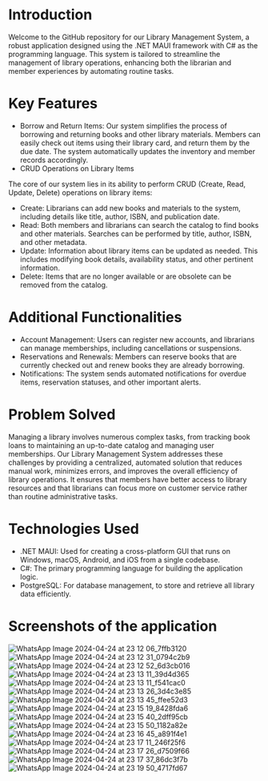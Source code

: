 # Introduction
Welcome to the GitHub repository for our Library Management System, a robust application designed using the .NET MAUI framework with C# as the programming language. This system is tailored to streamline the management of library operations, enhancing both the librarian and member experiences by automating routine tasks.

# Key Features
- Borrow and Return Items: Our system simplifies the process of borrowing and returning books and other library materials. Members can easily check out items using their library card, and return them by the due date. The system automatically updates the inventory and member records accordingly.
- CRUD Operations on Library Items

The core of our system lies in its ability to perform CRUD (Create, Read, Update, Delete) operations on library items:
  - Create: Librarians can add new books and materials to the system, including details like title, author, ISBN, and publication date.
  - Read: Both members and librarians can search the catalog to find books and other materials. Searches can be performed by title, author, ISBN, and other metadata.
  - Update: Information about library items can be updated as needed. This includes modifying book details, availability status, and other pertinent information.
  - Delete: Items that are no longer available or are obsolete can be removed from the catalog.

# Additional Functionalities
- Account Management: Users can register new accounts, and librarians can manage memberships, including cancellations or suspensions.
- Reservations and Renewals: Members can reserve books that are currently checked out and renew books they are already borrowing.
- Notifications: The system sends automated notifications for overdue items, reservation statuses, and other important alerts.

# Problem Solved
Managing a library involves numerous complex tasks, from tracking book loans to maintaining an up-to-date catalog and managing user memberships. Our Library Management System addresses these challenges by providing a centralized, automated solution that reduces manual work, minimizes errors, and improves the overall efficiency of library operations. It ensures that members have better access to library resources and that librarians can focus more on customer service rather than routine administrative tasks.

# Technologies Used
- .NET MAUI: Used for creating a cross-platform GUI that runs on Windows, macOS, Android, and iOS from a single codebase.
- C#: The primary programming language for building the application logic.
- PostgreSQL: For database management, to store and retrieve all library data efficiently.

# Screenshots of the application

![WhatsApp Image 2024-04-24 at 23 12 06_7ffb3120](https://github.com/KlintLee115/LibraryManagementSystemNew/assets/39582467/d8938a61-e35f-46ca-ab3a-d0030ba7de4b)
![WhatsApp Image 2024-04-24 at 23 12 31_0794c2b9](https://github.com/KlintLee115/LibraryManagementSystemNew/assets/39582467/0acc810f-dae5-4bcc-a362-21e679ee6470)
![WhatsApp Image 2024-04-24 at 23 12 52_6d3cb016](https://github.com/KlintLee115/LibraryManagementSystemNew/assets/39582467/a52576ed-da3b-44e8-b8d7-46d001118ccf)
![WhatsApp Image 2024-04-24 at 23 13 11_39d4d365](https://github.com/KlintLee115/LibraryManagementSystemNew/assets/39582467/017202c0-4b12-458c-b3e1-8b2387ea90d9)
![WhatsApp Image 2024-04-24 at 23 13 11_f541cac0](https://github.com/KlintLee115/LibraryManagementSystemNew/assets/39582467/d51cfe20-f8e9-4cbd-b93f-f5aedaeb3f05)
![WhatsApp Image 2024-04-24 at 23 13 26_3d4c3e85](https://github.com/KlintLee115/LibraryManagementSystemNew/assets/39582467/3112df53-33d1-413c-8909-d32eb758174b)
![WhatsApp Image 2024-04-24 at 23 13 45_ffee52d3](https://github.com/KlintLee115/LibraryManagementSystemNew/assets/39582467/08ee434f-c213-41cf-987b-57cad25b71aa)
![WhatsApp Image 2024-04-24 at 23 15 19_8428fda6](https://github.com/KlintLee115/LibraryManagementSystemNew/assets/39582467/665173cf-6f97-4dde-9dd9-566c7470a35d)
![WhatsApp Image 2024-04-24 at 23 15 40_2dff95cb](https://github.com/KlintLee115/LibraryManagementSystemNew/assets/39582467/7ffe0980-cada-49c3-b1e4-b1d4a9cd351c)
![WhatsApp Image 2024-04-24 at 23 15 50_1182a82e](https://github.com/KlintLee115/LibraryManagementSystemNew/assets/39582467/c9f75bcc-e620-4be9-8bfe-977d913c20c1)
![WhatsApp Image 2024-04-24 at 23 16 45_a891f4e1](https://github.com/KlintLee115/LibraryManagementSystemNew/assets/39582467/c2095666-3140-4708-a512-f38e07176795)
![WhatsApp Image 2024-04-24 at 23 17 11_246f25f6](https://github.com/KlintLee115/LibraryManagementSystemNew/assets/39582467/1a7f2301-536e-4d5c-bd34-e07d78ad6e83)
![WhatsApp Image 2024-04-24 at 23 17 26_d7509f66](https://github.com/KlintLee115/LibraryManagementSystemNew/assets/39582467/fee7f773-61e0-43e5-bf1a-dcf43eb91bda)
![WhatsApp Image 2024-04-24 at 23 17 37_86dc3f7b](https://github.com/KlintLee115/LibraryManagementSystemNew/assets/39582467/66490c0a-9217-4fd5-b903-04476919daef)
![WhatsApp Image 2024-04-24 at 23 19 50_4717fd67](https://github.com/KlintLee115/LibraryManagementSystemNew/assets/39582467/ffc2db78-fb99-49bb-b724-c5cade11514e)


